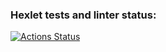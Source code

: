 ### Hexlet tests and linter status:
[![Actions Status](https://github.com/the-belkin-ilya/qa-engineer-project-85/actions/workflows/hexlet-check.yml/badge.svg)](https://github.com/the-belkin-ilya/qa-engineer-project-85/actions)